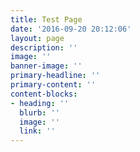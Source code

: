 ```yaml
---
title: Test Page
date: '2016-09-20 20:12:06'
layout: page
description: ''
image: ''
banner-image: ''
primary-headline: ''
primary-content: ''
content-blocks:
- heading: ''
  blurb: ''
  image: ''
  link: ''
---
```

